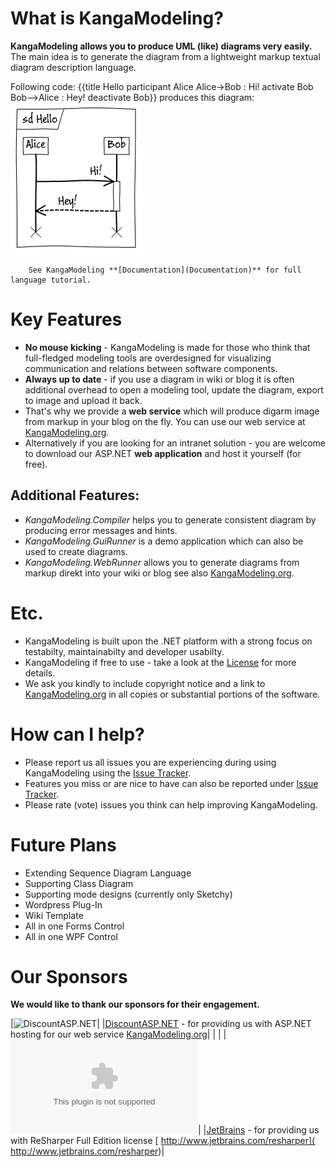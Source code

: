 # What is KangaModeling?
**KangaModeling allows you to produce UML (like) diagrams very easily.**
The main idea is to generate the diagram from a lightweight markup textual diagram description language.

Following code:
{{title Hello 
participant Alice
Alice->Bob : Hi!
activate Bob
Bob-->Alice : Hey!
deactivate Bob}}
        produces this diagram:
![](Home_sd_Hello.png)

        See KangaModeling **[Documentation](Documentation)** for full language tutorial.
        
# Key Features
* **No mouse kicking** - KangaModeling is made for those who think that full-fledged modeling tools are overdesigned for visualizing communication and relations between software components.
* **Always up to date** - if you use a diagram in wiki or blog it is often additional overhead to open a modeling tool, update the diagram, export to image and upload it back.
* That's why we provide a **web service** which will produce digarm image from markup in your blog on the fly. You can use our web service at [KangaModeling.org](http://kangamodeling.org). 
* Alternatively if you are looking for an intranet solution - you are welcome to download our ASP.NET **web application** and host it yourself (for free).        

## Additional Features:
* _KangaModeling.Compiler_ helps you to generate consistent diagram by producing error messages and hints.
* _KangaModeling.GuiRunner_ is a demo application which can also be used to create diagrams.
* _KangaModeling.WebRunner_ allows you to generate diagrams from markup direkt into your wiki or blog see also [KangaModeling.org](http://kangamodeling.org).

# Etc.
* KangaModeling is built upon the .NET platform with a strong focus on testabilty, maintainabilty and developer usabilty.
* KangaModeling if free to use - take a look at the [License](http://kangamodeling.codeplex.com/license) for more details. 
* We ask you kindly to include copyright notice and a link to [KangaModeling.org](http://kangamodeling.org) in all copies or substantial portions of the software.

# How can I help?
* Please report us all issues you are experiencing during using KangaModeling using the [Issue Tracker](http://kangamodeling.codeplex.com/workitem/list/basic).
* Features you miss or are nice to have can also be reported under  [Issue Tracker](http://kangamodeling.codeplex.com/workitem/list/basic).
* Please rate (vote) issues you think can help improving KangaModeling.

# Future Plans
* Extending Sequence Diagram Language
* Supporting Class Diagram
* Supporting mode designs (currently only Sketchy)
* Wordpress Plug-In
* Wiki Template
* All in one Forms Control
* All in one WPF Control

# Our Sponsors        
**We would like to thank our sponsors for their engagement.**

|![DiscountASP.NET](Home_DiscountAspNet.gif|http://www.discountasp.net)|
|[DiscountASP.NET](http://www.discountasp.net) - for providing us with ASP.NET hosting for our web service [KangaModeling.org](http://kangamodeling.org)|
| |
|![JetBrains ReShaper](Home_ReSharperBanner.png|http://www.jetbrains.com)|
|[JetBrains](http://www.jetbrains.com) - for providing us with ReSharper Full Edition license [ http://www.jetbrains.com/resharper]( http://www.jetbrains.com/resharper)|